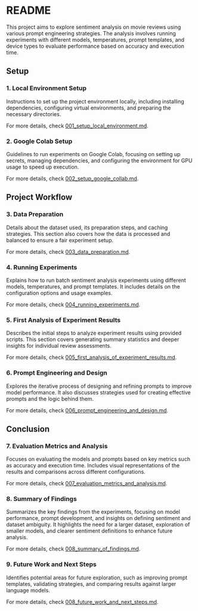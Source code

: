 # README

This project aims to explore sentiment analysis on movie reviews using various prompt engineering strategies.
The analysis involves running experiments with different models, temperatures, prompt templates, and device types
to evaluate performance based on accuracy and execution time.

## Setup

### 1. Local Environment Setup

Instructions to set up the project environment locally, including installing dependencies, configuring virtual environments,
and preparing the necessary directories.

For more details, check [001_setup_local_environment.md](docs/001_setup_local_environment.md).

### 2. Google Colab Setup

Guidelines to run experiments on Google Colab, focusing on setting up secrets, managing dependencies, and
configuring the environment for GPU usage to speed up execution.

For more details, check [002_setup_google_collab.md](docs/002_setup_google_collab.md).

## Project Workflow

### 3. Data Preparation

Details about the dataset used, its preparation steps, and caching strategies. This section also covers how the
data is processed and balanced to ensure a fair experiment setup.

For more details, check [003_data_preparation.md](docs/003_data_preparation.md).

### 4. Running Experiments

Explains how to run batch sentiment analysis experiments using different models, temperatures, and prompt templates.
It includes details on the configuration options and usage examples.

For more details, check [004_running_experiments.md](docs/004_running_experiments.md).

### 5. First Analysis of Experiment Results

Describes the initial steps to analyze experiment results using provided scripts. This section covers generating summary
statistics and deeper insights for individual review assessments.

For more details, check [005_first_analysis_of_experiment_results.md](docs/005_first_analysis_of_experiment_results.md).

### 6. Prompt Engineering and Design

Explores the iterative process of designing and refining prompts to improve model performance. It also discusses strategies
used for creating effective prompts and the logic behind them.

For more details, check [006_prompt_engineering_and_design.md](docs/006_prompt_engineering_and_design.md).

## Conclusion

### 7. Evaluation Metrics and Analysis

Focuses on evaluating the models and prompts based on key metrics such as accuracy and execution time.
Includes visual representations of the results and comparisons across different configurations.

For more details, check [007_evaluation_metrics_and_analysis.md](docs/007_evaluation_metrics_and_analysis.md).

### 8. Summary of Findings

Summarizes the key findings from the experiments, focusing on model performance, prompt development,
and insights on defining sentiment and dataset ambiguity. It highlights the need for a larger dataset,
exploration of smaller models, and clearer sentiment definitions to enhance future analysis.

For more details, check [008_summary_of_findings.md](docs/008_summary_of_findings.md).

### 9. Future Work and Next Steps

Identifies potential areas for future exploration, such as improving prompt templates, validating strategies,
and comparing results against larger language models.

For more details, check [008_future_work_and_next_steps.md](docs/009_future_work_and_next_steps).
